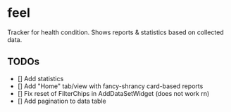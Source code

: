 # feel

Tracker for health condition. Shows reports & statistics based on collected data.

## TODOs

* [] Add statistics
* [] Add "Home" tab/view with fancy-shrancy card-based reports
* [] Fix reset of FilterChips in AddDataSetWidget (does not work rn)
* [] Add pagination to data table